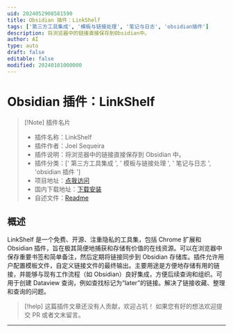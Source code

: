 ```yaml
---
uid: 2024052908581590
title: Obsidian 插件：LinkShelf
tags: ['第三方工具集成', '模板与链接处理', '笔记与日志', 'obsidian插件']
description: 将浏览器中的链接直接保存到Obsidian中。
author: AI
type: auto
draft: false
editable: false
modified: 20240101000000
---
```


# Obsidian 插件：LinkShelf

> [!Note] 插件名片
> - 插件名称：LinkShelf
> - 插件作者：Joel Sequeira
> - 插件说明：将浏览器中的链接直接保存到 Obsidian 中。
> - 插件分类：[' 第三方工具集成 ', ' 模板与链接处理 ', ' 笔记与日志 ', 'obsidian 插件 ']
> - 项目地址：[点我访问](https://github.com/joelseq/obsidian-linkshelf)
> - 国内下载地址：[下载安装](https://pkmer.cn/products/plugin/pluginMarket/?linkshelf)
> - 自述文件：[Readme](https://ghproxy.net/https://raw.githubusercontent.com/joelseq/obsidian-linkstowr/main/README.md)

## 概述

LinkShelf 是一个免费、开源、注重隐私的工具集，包括 Chrome 扩展和 Obsidian 插件，旨在极其简便地捕获和存储有价值的在线资源。可以在浏览器中保存重要书签和简单备注，然后定期将链接同步到 Obsidian 存储库。插件允许用户配置模板文件，自定义链接文件的最终输出。主要用途是方便地存储有用的链接，并能够与现有工作流程（如 Obsidian）良好集成，方便后续查询和组织。可用于创建 Dataview 查询，例如查找标记为“later”的链接。解决了链接收藏、整理和查询的问题。

> [!help]
> 这篇插件文章还没有人贡献，欢迎占坑！
> 如果您有好的想法欢迎提交 PR 或者文末留言。

---



